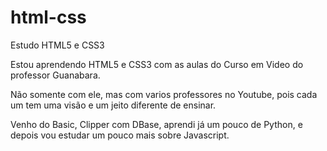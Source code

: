 # html-css
 Estudo HTML5 e CSS3

 Estou aprendendo HTML5 e CSS3 com as aulas do Curso em Video do professor Guanabara.

 Não somente com ele, mas com varios professores no Youtube, pois cada um tem uma visão
 e um jeito diferente de ensinar.

 Venho do Basic, Clipper com DBase, aprendi já um pouco de Python, e depois vou estudar
 um pouco mais sobre Javascript. 
